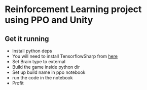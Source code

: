 # Reinforcement Learning project using PPO and Unity

## Get it running
- Install python deps
- You will need to install TensorflowSharp from [here](https://s3.amazonaws.com/unity-ml-agents/0.3/TFSharpPlugin.unitypackage)
- Set Brain type to external
- Build the game inside python dir
- Set up build name in ppo notebook
- run the code in the notebook
- Profit
